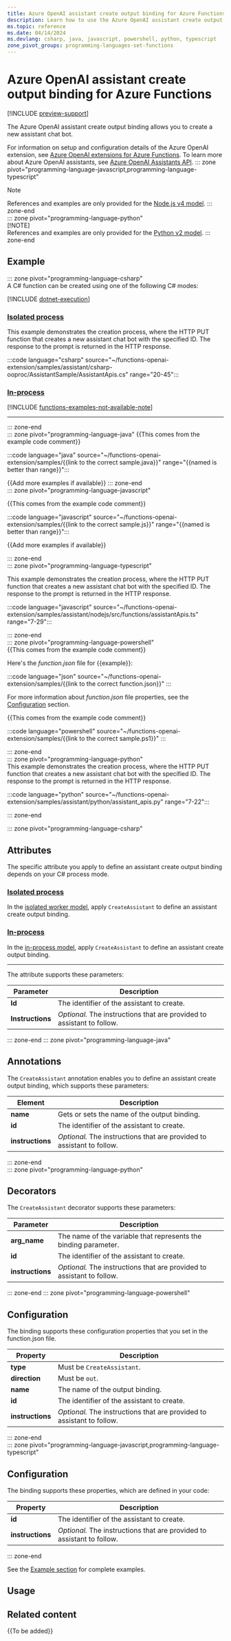 ```yaml
---
title: Azure OpenAI assistant create output binding for Azure Functions
description: Learn how to use the Azure OpenAI assistant create output binding to {{do soomething}} during function execution in Azure Functions.
ms.topic: reference
ms.date: 04/14/2024
ms.devlang: csharp, java, javascript, powershell, python, typescript
zone_pivot_groups: programming-languages-set-functions
---
```


# Azure OpenAI assistant create output binding for Azure Functions

[!INCLUDE [preview-support](../../includes/functions-openai-support-limitations.md)]

The Azure OpenAI assistant create output binding allows you to create a new assistant chat bot.

For information on setup and configuration details of the Azure OpenAI extension, see [Azure OpenAI extensions for Azure Functions](./functions-bindings-openai.md). To learn more about Azure OpenAI assistants, see [Azure OpenAI Assistants API](../ai-services/openai/concepts/assistants.md).
::: zone pivot="programming-language-javascript,programming-language-typescript"  
> [!NOTE]  
> References and examples are only provided for the [Node.js v4 model](./functions-reference-node.md?pivots=nodejs-model-v4).
::: zone-end  
::: zone pivot="programming-language-python"  
> [!NOTE]  
> References and examples are only provided for the [Python v2 model](functions-reference-python.md?pivots=python-mode-decorators#development-options).
::: zone-end  

## Example

::: zone pivot="programming-language-csharp"  
A C# function can be created using one of the following C# modes:

[!INCLUDE [dotnet-execution](../../includes/functions-dotnet-execution-model.md)]

### [Isolated process](#tab/isolated-process)

This example demonstrates the creation process, where the HTTP PUT function that creates a new assistant chat bot with the specified ID. The response to the prompt is returned in the HTTP response.  

:::code language="csharp" source="~/functions-openai-extension/samples/assistant/csharp-ooproc/AssistantSample/AssistantApis.cs" range="20-45"::: 

### [In-process](#tab/in-process)

[!INCLUDE [functions-examples-not-available-note](../../includes/functions-examples-not-available-note.md)]

---

::: zone-end  
::: zone pivot="programming-language-java"
{{This comes from the example code comment}} 

:::code language="java" source="~/functions-openai-extension/samples/{{link to the correct sample.java}}" range="{{named is better than range}}":::

{{Add more examples if available}}
::: zone-end  
::: zone pivot="programming-language-javascript"

{{This comes from the example code comment}} 

:::code language="javascript" source="~/functions-openai-extension/samples/{{link to the correct sample.js}}" range="{{named is better than range}}":::

{{Add more examples if available}}

::: zone-end  
::: zone pivot="programming-language-typescript"

This example demonstrates the creation process, where the HTTP PUT function that creates a new assistant chat bot with the specified ID. The response to the prompt is returned in the HTTP response.  

:::code language="javascript" source="~/functions-openai-extension/samples/assistant/nodejs/src/functions/assistantApis.ts" range="7-29":::

 ::: zone-end  
::: zone pivot="programming-language-powershell"  
{{This comes from the example code comment}} 

Here's the _function.json_ file for {{example}}:

:::code language="json" source="~/functions-openai-extension/samples/{{link to the correct function.json}}" :::

For more information about *function.json* file properties, see the [Configuration](#configuration) section.

{{This comes from the example code comment}} 

:::code language="powershell" source="~/functions-openai-extension/samples/{{link to the correct sample.ps1}}" :::

::: zone-end   
::: zone pivot="programming-language-python"  
This example demonstrates the creation process, where the HTTP PUT function that creates a new assistant chat bot with the specified ID. The response to the prompt is returned in the HTTP response.  


:::code language="python" source="~/functions-openai-extension/samples/assistant/python/assistant_apis.py" range="7-22":::

::: zone-end  
<!--- End code examples section -->  
<!--- Begin the actual references (Attributes/Annotations/Properties/Decorators) section 
All of the tables share essentially the same content, which comes from the .NET code definitions and comments.
In an ideal world, these sections would be generated directly from the definitions in the source code. 
-->  
::: zone pivot="programming-language-csharp"  
## Attributes

The specific attribute you apply to define an assistant create output binding depends on your C# process mode. 

### [Isolated process](#tab/isolated-process)

In the [isolated worker model](./dotnet-isolated-process-guide.md), apply `CreateAssistant` to define an assistant create output binding.

### [In-process](#tab/in-process)

In the [in-process model](./functions-dotnet-class-library.md), apply `CreateAssistant` to define an assistant create output binding.

---

The attribute supports these parameters:

| Parameter | Description |
| --------- | ----------- |
| **Id** | The identifier of the assistant to create. |
| **Instructions** | _Optional._ The instructions that are provided to assistant to follow. |

::: zone-end
::: zone pivot="programming-language-java"
## Annotations

The `CreateAssistant` annotation enables you to define an assistant create output binding, which supports these parameters: 

| Element | Description |
| ------- | ----------- |
| **name** | Gets or sets the name of the output binding. |
| **id** | The identifier of the assistant to create. |
| **instructions** | _Optional._ The instructions that are provided to assistant to follow. |

::: zone-end  
::: zone pivot="programming-language-python"  
## Decorators
<!--- Are we going to have a specific decorator defined for this binding? Right now, examples are using a generic binding decorator.-->
The `CreateAssistant` decorator supports these parameters:

|Parameter | Description |
|---------|-------------|
| **arg_name** | The name of the variable that represents the binding parameter. |
| **id** | The identifier of the assistant to create. |
| **instructions** | _Optional._ The instructions that are provided to assistant to follow. |


::: zone-end
::: zone pivot="programming-language-powershell"  
## Configuration  

The binding supports these configuration properties that you set in the function.json file.

|Property | Description |
|-----------------------|-------------|
| **type** | Must be `CreateAssistant`. |
| **direction** | Must be `out`. |
| **name** | The name of the output binding. |
| **id** | The identifier of the assistant to create. |
| **instructions** | _Optional._ The instructions that are provided to assistant to follow. |
 
::: zone-end  
::: zone pivot="programming-language-javascript,programming-language-typescript"  
## Configuration

The binding supports these properties, which are defined in your code: 

|Property | Description |
|-----------------------|-------------|
| **id** | The identifier of the assistant to create. |
| **instructions** | _Optional._ The instructions that are provided to assistant to follow. |
::: zone-end  

See the [Example section](#example) for complete examples.

## Usage

<!---Usage information goes here. This should be brief, language-specific, and related to:
    1. Supported types.
    2. Binding-speficic connection details (if not already covered in the overview article).
-->

## Related content

{{To be added}}

<!--- Add links to:
1. How-to articles.
2. Related references.
3. External references (Azure OpenAI overview, etc.).
-->
